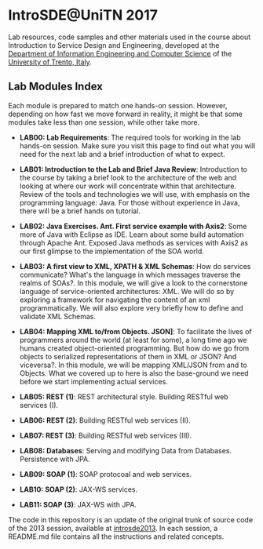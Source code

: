 IntroSDE@UniTN 2017
============

Lab resources, code samples and other materials used in the course about Introduction to Service Design and Engineering, developed at the [Department of Information Engineering and Computer Science][2] of the [University of Trento, Italy][3]. 

## Lab Modules Index

Each module is prepared to match one hands-on session. However, depending on how fast we move forward in reality, it might be that some modules take less than one session, while other take more. 

* **LAB00: Lab Requirements**: The required tools for working in the lab hands-on session. Make sure you visit this page to find out what you will need for the next lab and a brief introduction of what to expect. 

* **LAB01: Introduction to the Lab and Brief Java Review**: Introduction to the course by taking a brief look to the architecture of the web and looking at where our work will concentrate within that architecture. Review of the tools and technologies we will use, with emphasis on the programming language: Java. For those without experience in Java, there will be a brief hands on tutorial. 

* **LAB02: Java Exercises. Ant. First service example with Axis2**: Some more of Java with Eclipse as IDE. Learn about some build automation through Apache Ant. Exposed Java methods as services with Axis2 as our first glimpse to the implementation of the SOA world. 

* **LAB03: A first view to XML, XPATH & XML Schemas**: How do services communicate? What's the language in which messages traverse the realms of SOAs?. In this module, we will give a look to the cornerstone language of service-oriented architectures: XML. We will do so by exploring a framework for navigating the content of an xml programmatically.  We will also explore very briefly how to define and validate XML Schemas. 

* **LAB04: Mapping XML to/from Objects. JSON]**: To facilitate the lives of programmers around the world (at least for some), a long time ago we humans created object-oriented programming. But how do we go from objects to serialized representations of them in XML or JSON? And viceversa?. In this module, we will be mapping XML/JSON from and to Objects. What we covered up to here is also the base-ground we need before we start implementing actual services.   

* **LAB05: REST (1)**: REST architectural style. Building RESTful web services (I). 

* **LAB06: REST (2)**: Building RESTful web services (II). 

* **LAB07: REST (3)**: Building RESTful web services (III). 

* **LAB08: Databases**: Serving and modifying Data from Databases. Persistence with JPA. 

* **LAB09: SOAP (1)**: SOAP protocoal and web services. 

* **LAB10: SOAP (2)**: JAX-WS services. 

* **LAB11: SOAP (3)**: JAX-WS with JPA. 


The code in this repository is an update of the original trunk of source code of the 2013 session, available at [introsde2013][16]. In each session, a README.md file contains all the instructions and related concepts.  



[1]: https://sites.google.com/site/introsdeunitn/
[2]: http://www.disi.unitn.it/
[3]: http://www.unitn.it/
[4]: https://github.com/mdrodas/introsde/tree/master/lab01
[5]: https://github.com/mdrodas/introsde/tree/master/lab02 
[6]: https://github.com/mdrodas/introsde/tree/master/lab03
[7]: https://github.com/mdrodas/introsde/tree/master/lab04
[8]: https://github.com/mdrodas/introsde/tree/master/lab05
[9]: https://github.com/mdrodas/introsde/tree/master/lab06
[10]: https://github.com/mdrodas/introsde/tree/master/lab07
[11]: https://github.com/mdrodas/introsde/tree/master/lab08
[12]: https://github.com/mdrodas/introsde/tree/master/lab09
[13]: https://github.com/mdrodas/introsde/tree/master/lab10
[14]: https://github.com/mdrodas/introsde/tree/master/lab11
[15]: https://github.com/mdrodas/introsde/tree/master/lab12
[16]: https://github.com/IntroSDE/introsde2013
